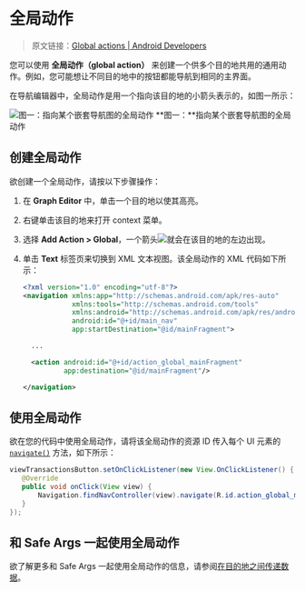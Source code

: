 # 全局动作
> 原文链接：[Global actions  |  Android Developers](https://developer.android.google.cn/topic/libraries/architecture/navigation/navigation-global-action)

您可以使用 **全局动作（global action）** 来创建一个供多个目的地共用的通用动作。例如，您可能想让不同目的地中的按钮都能导航到相同的主界面。

在导航编辑器中，全局动作是用一个指向该目的地的小箭头表示的，如图一所示：

![图一：指向某个嵌套导航图的全局动作](https://developer.android.google.cn/topic/libraries/architecture/images/navigation-global-action.png?hl=zh-cn)
**图一：**指向某个嵌套导航图的全局动作

## 创建全局动作

欲创建一个全局动作，请按以下步骤操作：

1. 在 **Graph Editor** 中，单击一个目的地以使其高亮。
2. 右键单击该目的地来打开 context 菜单。
3. 选择 **Add Action > Global**，一个箭头![](https://developer.android.google.cn/studio/images/buttons/navigation-globalaction.png?hl=zh-cn)就会在该目的地的左边出现。
4. 单击 **Text** 标签页来切换到 XML 文本视图。该全局动作的 XML 代码如下所示：

	```xml
	<?xml version="1.0" encoding="utf-8"?>
	<navigation xmlns:app="http://schemas.android.com/apk/res-auto"
	            xmlns:tools="http://schemas.android.com/tools"
	            xmlns:android="http://schemas.android.com/apk/res/android"
	            android:id="@+id/main_nav"
	            app:startDestination="@id/mainFragment">
	
	  ...
	
	  <action android:id="@+id/action_global_mainFragment"
	          app:destination="@id/mainFragment"/>
	
	</navigation>
	```

## 使用全局动作

欲在您的代码中使用全局动作，请将该全局动作的资源 ID 传入每个 UI 元素的 [`navigate()`](https://developer.android.google.cn/reference/androidx/navigation/NavController.html?hl=zh-cn#navigate(int)) 方法，如下所示：

```java
viewTransactionsButton.setOnClickListener(new View.OnClickListener() {
   @Override
   public void onClick(View view) {
       Navigation.findNavController(view).navigate(R.id.action_global_mainFragment);
   }
});
```

## 和 Safe Args 一起使用全局动作

欲了解更多和 Safe Args 一起使用全局动作的信息，请参阅[在目的地之间传递数据](https://github.com/Android-Jetpack-Chinese-Translation/android-jetpack-chinese-translation/blob/master/DOCS/B_Guides/3_Core_topics/3_2_Architecture_Components/3_2_6_Navigation/3_2_6_5_Pass_data_between_destinations.md)。


